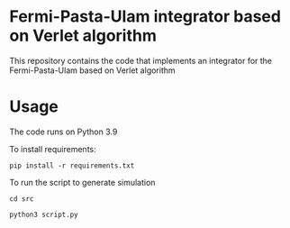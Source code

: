 # Fermi-Pasta-Ulam integrator based on Verlet algorithm

This repository contains the code that implements an integrator for the Fermi-Pasta-Ulam based on Verlet algorithm

# Usage

The code runs on Python 3.9

To install requirements:

```
pip install -r requirements.txt
```

To run the script to generate simulation

```
cd src

python3 script.py
```


